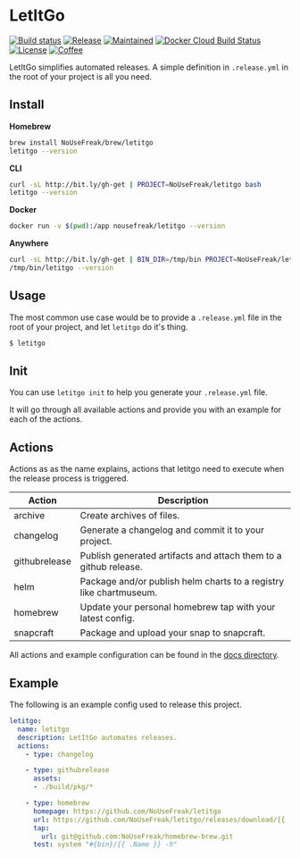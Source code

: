# LetItGo

[![Build status](https://img.shields.io/travis/NoUseFreak/letitgo/master?style=flat-square)](https://travis-ci.org/NoUseFreak/letitgo)
[![Release](https://img.shields.io/github/v/release/NoUseFreak/letitgo?style=flat-square)](https://github.com/NoUseFreak/letitgo/releases)
[![Maintained](https://img.shields.io/maintenance/yes/2019?style=flat-square)](https://github.com/NoUseFreak/letitgo)
[![Docker Cloud Build Status](https://img.shields.io/docker/cloud/build/nousefreak/letitgo?style=flat-square)](https://hub.docker.com/r/nousefreak/letitgo)
[![License](https://img.shields.io/github/license/NoUseFreak/letitgo?style=flat-square)](https://github.com/NoUseFreak/letitgo/blob/master/LICENSE)
[![Coffee](https://img.shields.io/badge/☕️-Buy%20me%20a%20coffee-blue?style=flat-square&color=blueviolet)](https://www.buymeacoffee.com/driesdepeuter)

LetItGo simplifies automated releases. A simple definition in `.release.yml` in 
the root of your project is all you need.


## Install

__Homebrew__

```bash
brew install NoUseFreak/brew/letitgo
letitgo --version
```

__CLI__

```bash
curl -sL http://bit.ly/gh-get | PROJECT=NoUseFreak/letitgo bash
letitgo --version
```

__Docker__

```bash
docker run -v $(pwd):/app nousefreak/letitgo --version
```

__Anywhere__

```bash
curl -sL http://bit.ly/gh-get | BIN_DIR=/tmp/bin PROJECT=NoUseFreak/letitgo bash
/tmp/bin/letitgo --version
```

## Usage

The most common use case would be to provide a `.release.yml` file in the root
of your project, and let `letitgo` do it's thing.

```bash
$ letitgo
```

## Init

You can use `letitgo init` to help you generate your `.release.yml` file.

It will go through all available actions and provide you with an example for
each of the actions. 

## Actions

Actions as as the name explains, actions that letitgo need to execute when
the release process is triggered.

Action | Description
--- | ---
archive | Create archives of files.
changelog | Generate a changelog and commit it to your project.
githubrelease | Publish generated artifacts and attach them to a github release.
helm | Package and/or publish helm charts to a registry like chartmuseum.
homebrew | Update your personal homebrew tap with your latest config.
snapcraft | Package and upload your snap to snapcraft.

All actions and example configuration can be found in the [docs directory](docs/).

## Example

The following is an example config used to release this project.

```yaml
letitgo:
  name: letitgo
  description: LetItGo automates releases.
  actions:
    - type: changelog

    - type: githubrelease
      assets:
      - ./build/pkg/*

    - type: homebrew
      homepage: https://github.com/NoUseFreak/letitgo
      url: https://github.com/NoUseFreak/letitgo/releases/download/{{ .Version }}/darwin_amd64.zip
      tap:
        url: git@github.com:NoUseFreak/homebrew-brew.git
      test: system "#{bin}/{{ .Name }} -h"
```
